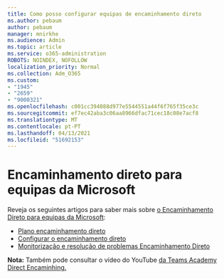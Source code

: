 ```yaml
---
title: Como posso configurar equipas de encaminhamento direto
ms.author: pebaum
author: pebaum
manager: mnirkhe
ms.audience: Admin
ms.topic: article
ms.service: o365-administration
ROBOTS: NOINDEX, NOFOLLOW
localization_priority: Normal
ms.collection: Adm_O365
ms.custom:
- "1945"
- "2659"
- "9000321"
ms.openlocfilehash: c001cc394088d977e5544551a44f6f765f35ce3c
ms.sourcegitcommit: ef7ec42aba3c06aa8966dfac71cec18c08e7acf8
ms.translationtype: MT
ms.contentlocale: pt-PT
ms.lasthandoff: 04/13/2021
ms.locfileid: "51692153"
---
```

# <a name="direct-routing-for-microsoft-teams"></a>Encaminhamento direto para equipas da Microsoft

Reveja os seguintes artigos para saber mais sobre [o Encaminhamento Direto para equipas da Microsoft](https://docs.microsoft.com/MicrosoftTeams/direct-routing-landing-page): 

- [Plano encaminhamento direto](https://docs.microsoft.com/MicrosoftTeams/direct-routing-plan)
- [Configurar o encaminhamento direto](https://docs.microsoft.com/MicrosoftTeams/direct-routing-configure) 
- [Monitorização e resolução de problemas Encaminhamento Direto](https://docs.microsoft.com/MicrosoftTeams/direct-routing-monitor-and-troubleshoot)

**Nota:** Também pode consultar o vídeo do YouTube [da Teams Academy Direct Encaminhing.](https://www.youtube.com/watch?v=1ASftX_Msb8&index=10&list=PLaSOUojkSiGnKuE30ckcjnDVkMNqDv0Vl)